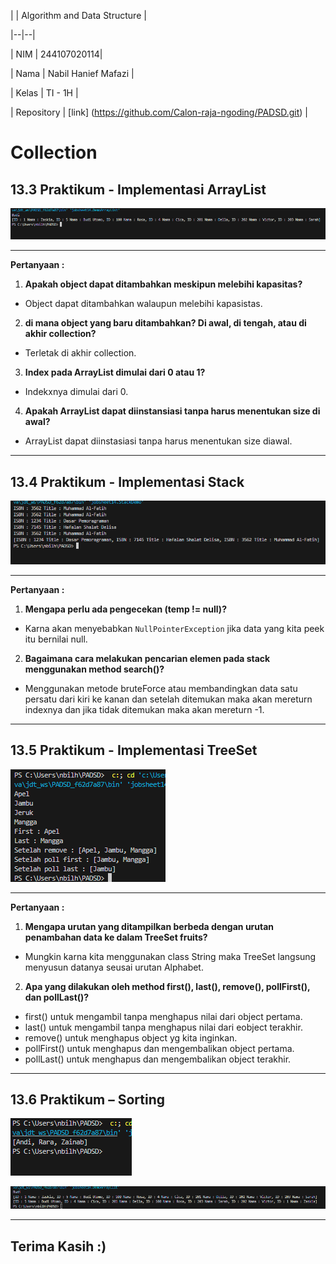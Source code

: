   
  
  

| | Algorithm and Data Structure |

|--|--|

| NIM | 244107020114|

| Nama | Nabil Hanief Mafazi |

| Kelas | TI - 1H |

| Repository | [link] (https://github.com/Calon-raja-ngoding/PADSD.git) |

  

# Collection

## 13.3 Praktikum - Implementasi ArrayList

![Screenshot](/jobsheet14/img/Screenshot%202025-06-13%20064346.png)

***

  

**Pertanyaan :**

1.  **Apakah object dapat ditambahkan meskipun melebihi kapasitas?**
- Object dapat ditambahkan walaupun melebihi kapasistas.
2.  **di mana object yang baru ditambahkan? Di awal, di tengah, atau di akhir collection?**
- Terletak di akhir collection.
3.  **Index pada ArrayList dimulai dari 0 atau 1?**
- Indekxnya dimulai dari 0.
4.  **Apakah ArrayList dapat diinstansiasi tanpa harus menentukan size di awal?**
- ArrayList dapat diinstasiasi tanpa harus menentukan size diawal.

***

## 13.4 Praktikum - Implementasi Stack

![Screenshot](/jobsheet14/img/Screenshot%202025-06-13%20064405.png)

***

**Pertanyaan :**

1.  **Mengapa perlu ada pengecekan (temp != null)?**
- Karna akan menyebabkan `NullPointerException` jika data yang kita peek itu bernilai null.

2.  **Bagaimana cara melakukan pencarian elemen pada stack menggunakan method search()?**
- Menggunakan metode bruteForce atau membandingkan data satu persatu dari kiri ke kanan dan setelah ditemukan maka akan mereturn indexnya dan jika tidak ditemukan maka akan mereturn -1.
***
## 13.5 Praktikum - Implementasi TreeSet

![Screenshot](/jobsheet14/img/Screenshot%202025-06-13%20064421.png)

***

**Pertanyaan :**

1.  **Mengapa urutan yang ditampilkan berbeda dengan urutan penambahan data ke dalam TreeSet fruits?**
- Mungkin karna kita menggunakan class String maka TreeSet  langsung menyusun datanya seusai urutan Alphabet.

2.  **Apa yang dilakukan oleh method first(), last(), remove(), pollFirst(), dan pollLast()?**
- first() untuk mengambil tanpa menghapus nilai dari object pertama.
- last() untuk mengambil tanpa menghapus nilai dari eobject terakhir.
- remove() untuk menghapus object yg kita inginkan.
- pollFirst() untuk menghapus dan mengembalikan object pertama.
- pollLast() untuk menghapus dan mengembalikan object terakhir.
***
## 13.6 Praktikum – Sorting

![Screenshot](/jobsheet14/img/Screenshot%202025-06-13%20064445.png)

![Screenshot](/jobsheet14/img/Screenshot%202025-06-13%20064514.png)

***
## Terima Kasih :)